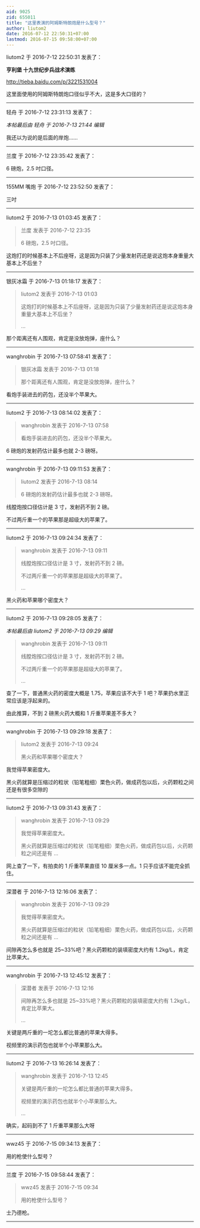 ```yaml
---
aid: 9025
zid: 655011
title: "这里表演的阿姆斯特朗炮是什么型号？"
author: liutom2
date: 2016-07-12 22:50:31+07:00
lastmod: 2016-07-15 09:58:00+07:00
---
```


liutom2 于 2016-7-12 22:50:31 发表了：

**亨利堡 十九世纪步兵战术演练**

http://tieba.baidu.com/p/3221531004

这里面使用的阿姆斯特朗炮口径似乎不大，这是多大口径的？

---

轻舟 于 2016-7-12 23:31:13 发表了：

_本帖最后由 轻舟 于 2016-7-13 21:44 编辑_

我还以为说的是后面的岸炮……

---

兰度 于 2016-7-12 23:35:42 发表了：

6 磅炮，2.5 吋口径。

---

155MM 嘴炮 于 2016-7-12 23:52:50 发表了：

三吋

---

liutom2 于 2016-7-13 01:03:45 发表了：

> 兰度 发表于 2016-7-12 23:35
>
> 6 磅炮，2.5 吋口径。

这炮打的时候基本上不后座呀，这是因为只装了少量发射药还是说这炮本身重量大基本上不后坐？

---

银灰冰霜 于 2016-7-13 01:18:17 发表了：

> liutom2 发表于 2016-7-13 01:03
>
> 这炮打的时候基本上不后座呀，这是因为只装了少量发射药还是说这炮本身重量大基本上不后坐？
>
> ...

那个距离还有人围观，肯定是没放炮弹，座什么？

---

wanghrobin 于 2016-7-13 07:58:41 发表了：

> 银灰冰霜 发表于 2016-7-13 01:18
>
> 那个距离还有人围观，肯定是没放炮弹，座什么？

看炮手装进去的药包，还没半个苹果大。

---

liutom2 于 2016-7-13 08:14:02 发表了：

> wanghrobin 发表于 2016-7-13 07:58
>
> 看炮手装进去的药包，还没半个苹果大。

6 磅炮的发射药估计最多也就 2-3 磅呀。

---

wanghrobin 于 2016-7-13 09:11:53 发表了：

> liutom2 发表于 2016-7-13 08:14
>
> 6 磅炮的发射药估计最多也就 2-3 磅呀。

线膛炮按口径估计是 3 寸，发射药不到 2 磅。

不过两斤重一个的苹果那是超级大的苹果了。

---

liutom2 于 2016-7-13 09:24:34 发表了：

> wanghrobin 发表于 2016-7-13 09:11
>
> 线膛炮按口径估计是 3 寸，发射药不到 2 磅。
>
> 不过两斤重一个的苹果那是超级大的苹果了。
>
> ...

黑火药和苹果哪个密度大？

---

liutom2 于 2016-7-13 09:28:05 发表了：

_本帖最后由 liutom2 于 2016-7-13 09:29 编辑_

> wanghrobin 发表于 2016-7-13 09:11
>
> 线膛炮按口径估计是 3 寸，发射药不到 2 磅。
>
> 不过两斤重一个的苹果那是超级大的苹果了。
>
> ...

查了一下，普通黑火药的密度大概是 1.75，苹果应该不大于 1 吧？苹果扔水里正常应该是浮起来的。

由此推算，不到 2 磅黑火药大概和 1 斤重苹果差不多大？

---

wanghrobin 于 2016-7-13 09:29:18 发表了：

> liutom2 发表于 2016-7-13 09:24
>
> 黑火药和苹果哪个密度大？

我觉得苹果密度大。

黑火药就算是压缩过的粒状（铅笔粗细）栗色火药，做成药包以后，火药颗粒之间还是有很多空隙的

---

liutom2 于 2016-7-13 09:31:43 发表了：

> wanghrobin 发表于 2016-7-13 09:29
>
> 我觉得苹果密度大。
>
> 黑火药就算是压缩过的粒状（铅笔粗细）栗色火药，做成药包以后，火药颗粒之间还是有 ...

网上查了一下，有拍卖的 1 斤重苹果直径 10 厘米多一点。1 只手应该不能完全抓住。

---

深潜者 于 2016-7-13 12:16:06 发表了：

> wanghrobin 发表于 2016-7-13 09:29
>
> 我觉得苹果密度大。
>
> 黑火药就算是压缩过的粒状（铅笔粗细）栗色火药，做成药包以后，火药颗粒之间还是有 ...

间隙再怎么多也就是 25~33%吧？黑火药颗粒的装填密度大约有 1.2kg/L，肯定比苹果大。

---

wanghrobin 于 2016-7-13 12:45:12 发表了：

> 深潜者 发表于 2016-7-13 12:16
>
> 间隙再怎么多也就是 25~33%吧？黑火药颗粒的装填密度大约有 1.2kg/L，肯定比苹果大。
>
> ...

关键是两斤重的一坨怎么都比普通的苹果大得多。

视频里的演示药包也就半个小苹果那么大。

---

liutom2 于 2016-7-13 16:26:14 发表了：

> wanghrobin 发表于 2016-7-13 12:45
>
> 关键是两斤重的一坨怎么都比普通的苹果大得多。
>
> 视频里的演示药包也就半个小苹果那么大。
>
> ...

确实，起码到不了 1 斤重苹果那么大呀

---

wwz45 于 2016-7-15 09:34:13 发表了：

用的枪使什么型号？

---

兰度 于 2016-7-15 09:58:44 发表了：

> wwz45 发表于 2016-7-15 09:34
>
> 用的枪使什么型号？

士乃德枪。

---
